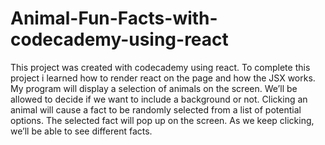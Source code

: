 # Animal-Fun-Facts-with-codecademy-using-react
This project was created with codecademy using react.
To complete this project i learned how to render react on the page and how the JSX works.
My program will display a selection of animals on the screen. We’ll be allowed to decide if we want to include a background or not.
Clicking an animal will cause a fact to be randomly selected from a list of potential options. The selected fact will pop up on the screen.
As we keep clicking, we’ll be able to see different facts.
